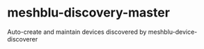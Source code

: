 # meshblu-discovery-master
Auto-create and maintain devices discovered by meshblu-device-discoverer

